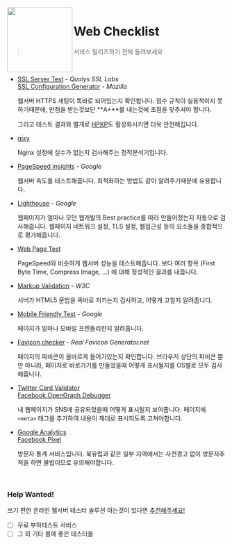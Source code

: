 <img height=150px align=left src="http://resources.tugg.com/wp-content/uploads/2014/01/Icon-CampaignChecklist.png">

Web Checklist
========
> 서비스 릴리즈하기 전에 돌려보세요

<br>

-   [SSL Server Test](https://www.ssllabs.com/ssltest) - *Qualys SSL Labs*<br>
    [SSL Configuration Generator](https://mozilla.github.io/server-side-tls/ssl-config-generator/) - *Mozilla*

    웹서버 HTTPS 세팅이 똑바로 되어있는지 확인합니다. 점수 규칙이 실용적이지
    못하기때문에, 만점을 받는것보단 **A+**를 내는것에 초점을 맞추셔야 합니다.

    그리고 테스트 결과와 별개로 [HPKP]도 활성화시키면 더욱 안전해집니다.

[HPKP]: https://en.wikipedia.org/wiki/HTTP_Public_Key_Pinning

-   [gixy](https://github.com/yandex/gixy)

    Nginx 설정에 실수가 없는지 검사해주는 정적분석기입니다.

-   [PageSpeed Insights](https://developers.google.com/speed/pagespeed/insights) - *Google*

    웹서버 속도를 테스트해줍니다. 최적화하는 방법도 같이 알려주기때문에
    유용합니다.

-   [Lighthouse](https://github.com/GoogleChrome/lighthouse) - *Google*

    웹페이지가 얼마나 모던 웹개발의 Best practice를 따라 만들어졌는지
    자동으로 검사해줍니다. 웹페이지 네트워크 설정, TLS 설정, 웹접근성 등의
    요소들을 종합적으로 평가해줍니다.

-   [Web Page Test](http://www.webpagetest.org/)

    PageSpeed와 비슷하게 웹서버 성능을 테스트해줍니다. 보다 여러 항목 (First
    Byte Time, Compress Image, ...) 에 대해 정성적인 결과를 내줍니다.

-   [Markup Validation](https://validator.w3.org) - *W3C*

    서버가 HTML5 문법을 똑바로 지키는지 검사하고, 어떻게 고칠지 알려줍니다.

-   [Mobile Friendly Test](https://www.google.com/webmasters/tools/mobile-friendly) - *Google*

    페이지가 얼마나 모바일 프렌들리한지 알려줍니다.

-   [Favicon checker](https://realfavicongenerator.net/favicon_checker) - *Real Favicon Generator.net*

    페이지의 파비콘이 올바르게 들어가있는지 확인합니다. 브라우저 상단의 파비콘
    뿐만 아니라, 페이지로 바로가기를 만들었을때 어떻게 표시될지를 OS별로 모두
    검사해줍니다.

-   [Twitter Card Validator](https://cards-dev.twitter.com/validator)<br>
    [Facebook OpenGraph Debugger](https://developers.facebook.com/tools/debug/)

    내 웹페이지가 SNS에 공유되었을때 어떻게 표시될지 보여줍니다. 페이지에
    `<meta>` 태그를 추가하여 내용이 제대로 표시되도록 고쳐야합니다.

-   [Google Analytics](https://www.google.com/analytics/)<br>
    [Facebook Pixel](https://www.facebook.com/ads/manager/pixel/custom_audience_pixel/)

    방문자 통계 서비스입니다. 북유럽과 같은 일부 지역에서는 사전경고 없이
    방문자추적을 하면 불법이므로 유의해야합니다.

<br>

### Help Wanted!
쓰기 편한 온라인 웹서버 테스터 솔루션 아는것이 있다면
[추천해주세요!](https://github.com/simnalamburt/web-checklist/issues/new)

- [ ] 무료 부하테스트 서비스
- [ ] 그 외 기타 몸에 좋은 테스터들
